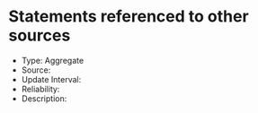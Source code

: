 Statements referenced to other sources
=======

* Type: Aggregate
* Source:
* Update Interval:
* Reliability:
* Description:
